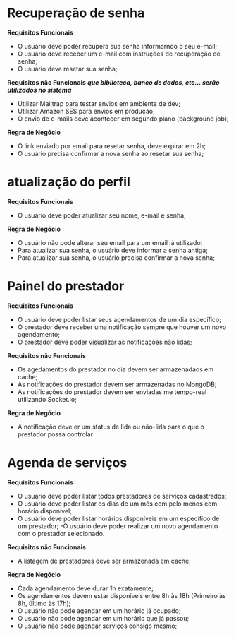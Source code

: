 # Recuperação de senha

**Requisitos Funcionais**

- O usuário deve poder recupera sua senha informarndo o seu e-mail;
- O usuário deve receber um e-mail com instruções de recuperação de senha;
- O usuário deve resetar sua senha;

**Requisitos não Funcionais**
**_que biblioteca, banco de dados, etc... serão utilizados no sistema_**

- Utilizar Mailtrap para testar envios em ambiente de dev;
- Utilizar Amazon SES para envios em produção;
- O envio de e-mails deve acontecer em segundo plano (background job);

**Regra de Negócio**

- O link enviado por email para resetar senha, deve expirar em 2h;
- O usuário precisa confirmar a nova senha ao resetar sua senha;

# atualização do perfil

**Requisitos Funcionais**

- O usuário deve poder atualizar seu nome, e-mail e senha;

**Regra de Negócio**

- O usuário não pode alterar seu email para um email já utilizado;
- Para atualizar sua senha, o usuário deve informar a senha antiga;
- Para atualizar sua senha, o usuário precisa confirmar a nova senha;

# Painel do prestador

**Requisitos Funcionais**

- O usuário deve poder listar seus agendamentos de um dia específico;
- O prestador deve receber uma notificação sempre que houver um novo agendamento;
- O prestador deve poder visualizar as notificações não lidas;

**Requisitos não Funcionais**

- Os agedamentos do prestador no dia devem ser armazenadaos em cache;
- As notificações do prestador devem ser armazenadas no MongoDB;
- As notificações do prestador devem ser enviadas me tempo-real utilizando Socket.io;

**Regra de Negócio**

- A notificação deve er um status de lida ou não-lida para o que o prestador possa controlar

# Agenda de serviços

**Requisitos Funcionais**

- O usuário deve poder listar todos prestadores de serviços cadastrados;
- O usuário deve poder listar os dias de um mês com pelo menos com horário disponível;
- O usuário deve poder listar horários disponíveis em um específico de um prestador;
  -O usuário deve poder realizar um novo agendamento com o prestador selecionado.

**Requisitos não Funcionais**

- A listagem de prestadores deve ser armazenada em cache;

**Regra de Negócio**

- Cada agendamento deve durar 1h exatamente;
- Os agendamentos devem estar disponíveis entre 8h às 18h (Primeiro às 8h, último às 17h);
- O usuário não pode agendar em um horário já ocupado;
- O usuário não pode agendar em um horário que já passou;
- O usuário não pode agendar serviços consigo mesmo;
